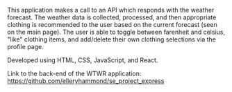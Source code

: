 This application makes a call to an API which responds with the weather forecast. The weather data is collected, processed, and then appropriate clothing is recommended to the user based on the current forecast (seen on the main page). The user is able to toggle between farenheit and celsius, "like" clothing items, and add/delete their own clothing selections via the profile page.

Developed using HTML, CSS, JavaScript, and React.

Link to the back-end of the WTWR application: https://github.com/elleryhammond/se_project_express
